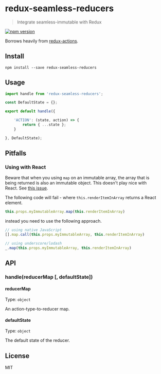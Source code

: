 # redux-seamless-reducers

> Integrate seamless-immutable with Redux

[![npm version](https://img.shields.io/npm/v/redux-seamless-reducers.svg?style=flat-square)](https://www.npmjs.com/package/redux-seamless-reducers)

Borrows heavily from [redux-actions](https://github.com/acdlite/redux-actions).

## Install

```
npm install --save redux-seamless-reducers
```

## Usage

```js
import handle from 'redux-seamless-reducers';

const DefaultState = {};

export default handle({

    'ACTION': (state, action) => {
        return { ...state };
    }

}, DefaultState);
```

## Pitfalls

### Using with React

Beware that when you using `map` on an immutable array, the array that is being returned is also an immutable object. This doesn't play nice with React. See [this issue](https://github.com/rtfeldman/seamless-immutable/issues/42).

The following code will fail - where `this.renderItemInArray` returns a React element.

```js
this.props.myImmutableArray.map(this.renderItemInArray)
```

instead you need to use the following approach.

```js
// using native JavaScript
[].map.call(this.props.myImmutableArray, this.renderItemInArray)

// using underscore/lodash
_.map(this.props.myImmutableArray, this.renderItemInArray)
```

## API

### handle(reducerMap [, defaultState])

#### reducerMap

Type: `object`

An action-type-to-reducer map.

#### defaultState

Type: `object`

The default state of the reducer.

## License

MIT
